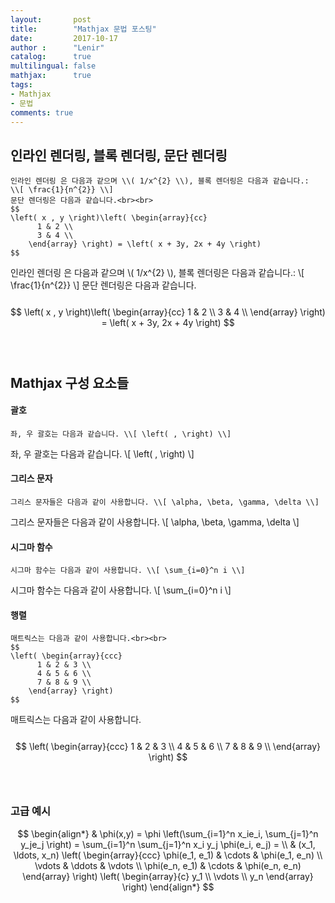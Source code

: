```yaml
---
layout:       post
title:        "Mathjax 문법 포스팅"
date:         2017-10-17
author :      "Lenir"
catalog:      true
multilingual: false
mathjax:      true
tags:
- Mathjax
- 문법
comments: true
---
```

## 인라인 렌더링, 블록 렌더링, 문단 렌더링
~~~
인라인 렌더링 은 다음과 같으며 \\( 1/x^{2} \\), 블록 렌더링은 다음과 같습니다.:
\\[ \frac{1}{n^{2}} \\]
문단 렌더링은 다음과 같습니다.<br><br>
$$
\left( x , y \right)\left( \begin{array}{cc}
      1 & 2 \\
      3 & 4 \\
    \end{array} \right) = \left( x + 3y, 2x + 4y \right)
$$
~~~

인라인 렌더링 은 다음과 같으며 \\( 1/x^{2} \\), 블록 렌더링은 다음과 같습니다.:
\\[ \frac{1}{n^{2}} \\]
문단 렌더링은 다음과 같습니다.<br><br>
$$
\left( x , y \right)\left( \begin{array}{cc}
      1 & 2 \\
      3 & 4 \\
    \end{array} \right) = \left( x + 3y, 2x + 4y \right)
$$
<br><br>

## Mathjax 구성 요소들
#### 괄호
~~~
좌, 우 괄호는 다음과 같습니다. \\[ \left( , \right) \\]
~~~
좌, 우 괄호는 다음과 같습니다. \\[ \left( , \right) \\]

#### 그리스 문자
~~~
그리스 문자들은 다음과 같이 사용합니다. \\[ \alpha, \beta, \gamma, \delta \\]
~~~
그리스 문자들은 다음과 같이 사용합니다. \\[ \alpha, \beta, \gamma, \delta \\]

#### 시그마 함수
~~~
시그마 함수는 다음과 같이 사용합니다. \\[ \sum_{i=0}^n i \\]
~~~
시그마 함수는 다음과 같이 사용합니다. \\[ \sum_{i=0}^n i \\]

#### 행렬
~~~
매트릭스는 다음과 같이 사용합니다.<br><br>
$$
\left( \begin{array}{ccc}
      1 & 2 & 3 \\
      4 & 5 & 6 \\
      7 & 8 & 9 \\
    \end{array} \right)
$$
~~~
매트릭스는 다음과 같이 사용합니다.<br><br>
$$
\left( \begin{array}{ccc}
      1 & 2 & 3 \\
      4 & 5 & 6 \\
      7 & 8 & 9 \\
    \end{array} \right)
$$
<br><br>

### 고급 예시
$$
\begin{align*}
  & \phi(x,y) = \phi \left(\sum_{i=1}^n x_ie_i, \sum_{j=1}^n y_je_j \right)
  = \sum_{i=1}^n \sum_{j=1}^n x_i y_j \phi(e_i, e_j) = \\
  & (x_1, \ldots, x_n) \left( \begin{array}{ccc}
      \phi(e_1, e_1) & \cdots & \phi(e_1, e_n) \\
      \vdots & \ddots & \vdots \\
      \phi(e_n, e_1) & \cdots & \phi(e_n, e_n)
    \end{array} \right)
  \left( \begin{array}{c}
      y_1 \\
      \vdots \\
      y_n
    \end{array} \right)
\end{align*}
$$
